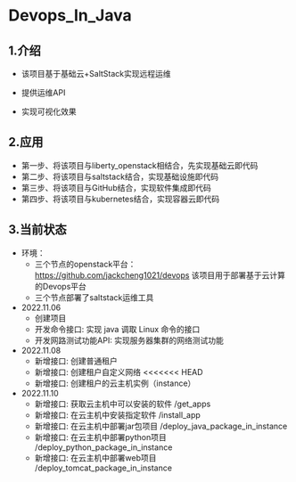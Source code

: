 # Devops_In_Java
## 1.介绍
- 该项目基于基础云+SaltStack实现远程运维

- 提供运维API

- 实现可视化效果

## 2.应用
- 第一步、将该项目与liberty_openstack相结合，先实现基础云即代码
- 第二步、将该项目与saltstack结合，实现基础设施即代码
- 第三步、将该项目与GitHub结合，实现软件集成即代码
- 第四步、将该项目与kubernetes结合，实现容器云即代码

## 3.当前状态
- 环境：
  - 三个节点的openstack平台： https://github.com/jackcheng1021/devops 该项目用于部署基于云计算的Devops平台
  - 三个节点部署了saltstack运维工具
- 2022.11.06 
  - 创建项目
  - 开发命令接口: 实现 java 调取 Linux 命令的接口
  - 开发网路测试功能API: 实现服务器集群的网络测试功能
- 2022.11.08
  - 新增接口: 创建普通租户
  - 新增接口: 创建租户自定义网络
<<<<<<< HEAD
  - 新增接口: 创建租户的云主机实例（instance）
- 2022.11.10
  - 新增接口: 获取云主机中可以安装的软件 /get_apps
  - 新增接口: 在云主机中安装指定软件 /install_app
  - 新增接口: 在云主机中部署jar包项目 /deploy_java_package_in_instance
  - 新增接口: 在云主机中部署python项目 /deploy_python_package_in_instance
  - 新增接口: 在云主机中部署web项目 /deploy_tomcat_package_in_instance

